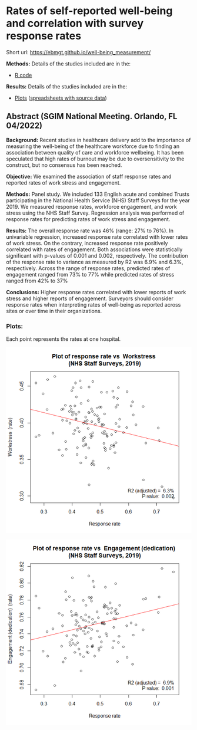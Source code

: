 # Rates of self-reported well-being and correlation with survey response rates

Short url: https://ebmgt.github.io/well-being_measurement/

**Methods:** Details of the studies included are in the:
* [R code](../master/files/code)

**Results:** Details of the studies included are in the:
* [Plots](../master/files/plots) ([spreadsheets with source data](files/data))

## Abstract (SGIM National Meeting. Orlando, FL 04/2022)

**Background:** Recent studies in healthcare delivery add to the importance of measuring the well-being of the healthcare workforce due to finding an association between quality of care and workforce wellbeing.  It has been speculated that high rates of burnout may be due to oversensitivity to the construct, but no consensus has been reached. 

**Objective:** We examined the association of staff response rates and reported rates of work stress and engagement. 

**Methods:**  Panel study. We included 133 English acute and combined Trusts participating in the National Health Service (NHS) Staff Surveys for the year 2019. We measured response rates, workforce engagement, and work stress using the NHS Staff Survey. Regression analysis was performed of response rates for predicting rates of work stress and engagement.  

**Results:** The overall response rate was 46% (range: 27% to 76%). In univariable regression, increased response rate correlated with lower rates of work stress. On the contrary, increased response rate positively correlated with rates of engagement. Both associations were statistically significant with p-values of 0.001 and 0.002, respectively. The contribution of the response rate to variance as measured by R2 was 6.9% and 6.3%, respectively. Across the range of response rates, predicted rates of engagement ranged from 73% to 77% while predicted rates of stress ranged from 42% to 37% 

**Conclusions:** Higher response rates correlated with lower reports of work stress and higher reports of engagement. Surveyors should consider response rates when interpreting rates of well-being as reported across sites or over time in their organizations. 

### Plots:

Each point represents the rates at one hospital.

  ![Workstress](https://raw.githubusercontent.com/ebmgt/response-rate-correlation/main/files/plots/Plot_workstress.png)

  ![ENgagment (dedication)](https://raw.githubusercontent.com/ebmgt/response-rate-correlation/main/files/plots/Plot_engagement(dedication).png)
